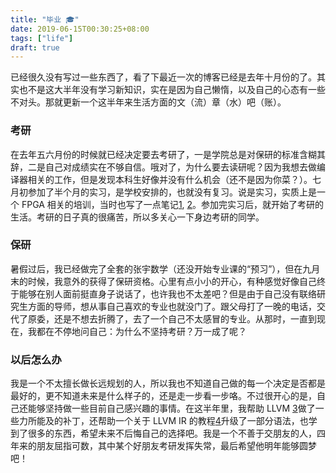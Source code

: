 ```yaml
---
title: "毕业 🎓"
date: 2019-06-15T00:30:25+08:00
tags: ["life"]
draft: true
---
```


已经很久没有写过一些东西了，看了下最近一次的博客已经是去年十月份的了。其实也不是这大半年没有学习新知识，实在是因为自己懒惰，以及自己的心态有一些不对头。那就更新一个这半年来生活方面的文（流）章（水）吧（账）。

<!--more-->

### 考研

在去年五六月份的时候就已经决定要去考研了，一是学院总是对保研的标准含糊其辞，二是自己对成绩实在不够自信。哦对了，为什么要去读研呢？因为我想去做编译器相关的工作，但是发现本科生好像并没有什么机会（还不是因为你菜？）。七月初参加了半个月的实习，是学校安排的，也就没有复习。说是实习，实质上是一个 FPGA 相关的培训，当时也写了一点笔记[1](/archives/manage-vivado-projects/), [2](/archives/first-scratch-on-vivado-hls/)。参加完实习后，就开始了考研的生活。考研的日子真的很痛苦，所以多关心一下身边考研的同学。

### 保研

暑假过后，我已经做完了全套的张宇数学（还没开始专业课的“预习”），但在九月末的时候，我意外的获得了保研资格。心里有点小小的开心，有种感觉好像自己终于能够在别人面前挺直身子说话了，也许我也不太差吧？但是由于自己没有联络研究生方面的导师，想从事自己喜欢的专业也就没门了。跟父母打了一晚的电话，交代了原委，还是不想去折腾了，去了一个自己不太感冒的专业。从那时，一直到现在，我都在不停地问自己：为什么不坚持考研？万一成了呢？

### 以后怎么办

我是一个不太擅长做长远规划的人，所以我也不知道自己做的每一个决定是否都是最好的，更不知道未来是什么样子的，还是走一步看一步咯。不过很开心的是，自己还能够坚持做一些目前自己感兴趣的事情。在这半年里，我帮助 LLVM [3](https://github.com/llvm/llvm-project/commits?author=vgxbj)做了一些力所能及的补丁，还帮助一个关于 LLVM IR 的教程[4](https://mapping-high-level-constructs-to-llvm-ir.readthedocs.io/en/latest/epilogue/contribution.html)升级了一部分语法，也学到了很多的东西，希望未来不后悔自己的选择吧。我是一个不善于交朋友的人，四年来的朋友屈指可数，其中某个好朋友考研发挥失常，最后希望他明年能够圆梦吧！
